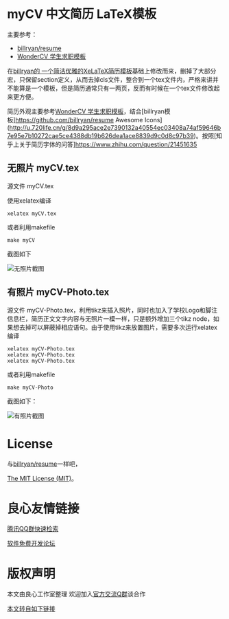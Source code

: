 # myCV 中文简历 LaTeX模板

主要参考：

- [billryan/resume](http://u.720life.cn/g/54145d0471d91890860f7f8463c030466395c20f1ef44fa5877b251b88548e19c5a27df13e9dbf5b338ebc73f9007d03)
- [WonderCV 学生求职模板](http://u.720life.cn/g/332796aa4a603de88a6fbbdd6629a775dd077524527fd2ef6dc87ba1238f3ae869d0b687a08b2761666327a4a571b48a)

在[billryan的 一个简洁优雅的XeLaTeX简历模板](http://u.720life.cn/g/54145d0471d91890860f7f8463c030466395c20f1ef44fa5877b251b88548e19c5a27df13e9dbf5b338ebc73f9007d03)基础上修改而来，删掉了大部分宏，只保留section定义，从而去掉cls文件，整合到一个tex文件内，严格来讲并不能算是一个模板，但是简历通常只有一两页，反而有时候在一个tex文件修改起来更方便。


简历外观主要参考[WonderCV 学生求职模板](http://u.720life.cn/g/332796aa4a603de88a6fbbdd6629a775dd077524527fd2ef6dc87ba1238f3ae869d0b687a08b2761666327a4a571b48a)，结合[billryan模板]https://github.com/billryan/resume Awesome Icons](http://u.720life.cn/g/8d9a295ace2e7390132a40554ec03408a74af59646b7e95e7b10272cae5ce4388db19b626dea1ace8839d9c0d8c97b39)。按照[知乎上关于简历字体的问答]https://www.zhihu.com/question/21451635


## 无照片 myCV.tex

源文件 myCV.tex

使用xelatex编译

```
xelatex myCV.tex
```

或者利用makefile

```
make myCV
```

截图如下

![无照片截图](shot-myCV.png)


## 有照片 myCV-Photo.tex

源文件 myCV-Photo.tex，利用tikz来插入照片，同时也加入了学校Logo和脚注信息栏，简历正文文字内容与无照片一模一样，只是额外增加三个tikz node，如果想去掉可以屏蔽掉相应语句。由于使用tikz来放置图片，需要多次运行xelatex编译

```
xelatex myCV-Photo.tex
xelatex myCV-Photo.tex
xelatex myCV-Photo.tex
```

或者利用makefile

```
make myCV-Photo
```

截图如下：

![有照片截图](shot-myCV-Photo.png)

# License
与[billryan/resume](http://u.720life.cn/g/54145d0471d91890860f7f8463c030466395c20f1ef44fa5877b251b88548e19c5a27df13e9dbf5b338ebc73f9007d03)一样吧，

[The MIT License (MIT)](http://u.720life.cn/g/ba059582536a397f7c573b87c8bea647045b0ef049248233b6f76e909e70200fe7048b25e29c8bab79aeff32ea74556a)。




 # 良心友情链接

[腾讯QQ群快速检索](http://u.720life.cn/s/8cf73f7c)

[软件免费开发论坛](http://u.720life.cn/s/bbb01dc0)

# 版权声明 

本文由良心工作室整理 欢迎加入[官方交流Q群](https://u.720life.cn/s/f2316816)谈合作

[本文转自如下链接](http://u.720life.cn/g/2e71d0f0a5c601172267ba20d3a43c6eab7099772aedd16672b064a8f0d2c657ec70fb7d8d9a34e59d4c8b595af7767b0888d1f83bc513fa16f63fcfd8f265fb)